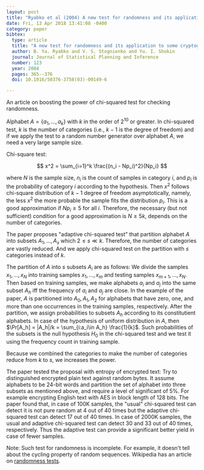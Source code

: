 ```yaml
---
layout: post
title: "Ryabko et al (2004) A new test for randomness and its application (JSPI)"
date: Fri, 13 Apr 2018 13:41:08 -0400
category: paper
bibtex:
  type: article
  title: "A new test for randomness and its application to some cryptographic problems"
  author: B. Ya. Ryabko and V. S. Stognienko and Yu. I. Shokin
  journal: Journal of Statistical Planning and Inference
  number: 123
  year: 2004
  pages: 365--376
  doi: 10.1016/S0376-3758(03)-00149-6

---
```


An article on boosting the power of chi-squared test for checking randomness.

Alphabet $A = \{a_1, \ldots, a_k\}$ with $k$ in the order of $2^{10}$ or
greater. In chi-squared test, $k$ is the number of categories (i.e., $k-1$ is
the degree of freedom) and if we apply the test to a random number generator
over alphabet $A$, we need a very large sample size.

Chi-square test:

$$ x^2 = \sum_{i=1}^k \frac{(n_i - Np_i)^2}{Np_i} $$

where $N$ is the sample size, $n_i$ is the count of samples in category $i$, and
$p_i$ is the probability of category $i$ according to the hypothesis. Then $x^2$
follows chi-square distribution of $k-1$ degree of freedom asymptotically,
namely, the less $x^2$ the more probable the sample fits the distribution $p_i$.
This is a good approximation if $Np_i \ge 5$ for all $i$. Therefore, the
necessary (but not sufficient) condition for a good approximation is $N\ge 5k$,
depends on the number of categories.

The paper proposes "adaptive chi-squared test" that partition alphabet $A$ into
subsets $A_1,\ldots,A_s$ which $2 \le s\ll k$. Therefore, the number of
categories are vastly reduced. And we apply chi-squared test on the partition
with $s$ categories instead of $k$.

The partition of $A$ into $s$ subsets $A_i$ are as follows: We divide the
samples $x_1,\ldots,x_N$ into training samples $x_1,\ldots,x_m$ and testing
samples $x_{m+1},\ldots,x_N$. Then based on training samples, we make alphabets
$a_i$ and $a_j$ into the same subset $A_h$ iff the frequency of $a_i$ and $a_j$
are close. In the example of the paper, $A$ is partitioned into $A_0,A_1,A_2$
for alphabets that have zero, one, and more than one occurrences in the training
samples, respectively. After the partition, we assign probabilities to subsets
$A_h$ according to its constitutient alphabets. In case of the hypothesis of
uniform distribution in $A$, then
$\Pr[A_h] = |A_h|/k = \sum_{i:a_i\in A_h} \frac{1}{k}$. Such probabilities of
the subsets is the null hypothesis $H_0$ in the chi-squared test and we test it
using the frequency count in training sample.

Because we combined the categories to make the number of categories reduce from
$k$ to $s$, we increases the power.

The paper tested the proposal with entropy of encrypted text: Try to
distinguished encrypted plain text against random bytes. It assume alphabets to
be 24-bit words and partition the set of alphabet into three subsets as
mentioned above, and require a level of significant of 5%. For example
encrypting English text with AES in block length of 128 bits. The paper found that,
in case of 100K samples, the "usual" chi-squared test can detect it is not pure
random at 4 out of 40 times but the adaptive chi-squared test can detect 17 out
of 40 times. In case of 2000K samples, the usual and adaptive chi-squared test
can detect 30 and 33 out of 40 times, respectively. Thus the adaptive test can
provide a significant better yield in case of fewer samples.

Note: Such test for randomness is incomplete. For example, it doesn't tell about
the cycling property of random sequences. Wikipedia has an article on
[randomness tests](https://en.wikipedia.org/wiki/Randomness_tests).


